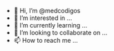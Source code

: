 - 👋 Hi, I’m @medcodigos
- 👀 I’m interested in ...
- 🌱 I’m currently learning ...
- 💞️ I’m looking to collaborate on ...
- 📫 How to reach me ...

<!---
medcodigos/medcodigos is a ✨ special ✨ repository because its `README.md` (this file) appears on your GitHub profile.
You can click the Preview link to take a look at your changes.
--->

